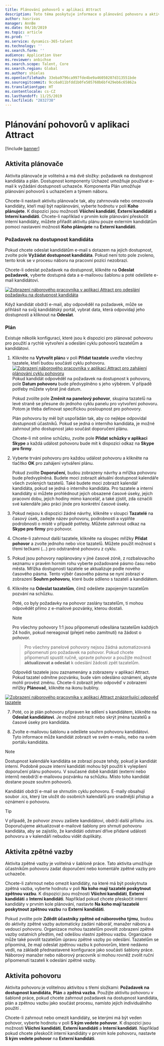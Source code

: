 ```yaml
---
title: Plánování pohovorů v aplikaci Attract
description: Toto téma poskytuje informace o plánování pohovoru a aktivitách zpětné vazby v aplikaci Attract.
author: hasrivas
manager: AnnBe
ms.date: 04/10/2019
ms.topic: article
ms.prod: ''
ms.service: dynamics-365-talent
ms.technology: ''
ms.search.form: ''
audience: Application User
ms.reviewer: anbichse
ms.search.scope: Talent, Core
ms.search.region: Global
ms.author: shielas
ms.openlocfilehash: 33eba9796ca997fde4be9a46050207d313551bde
ms.sourcegitcommit: 9cc6a011bfdd1b0fe505760b6bf429eb6c65862a
ms.translationtype: HT
ms.contentlocale: cs-CZ
ms.lasthandoff: 11/25/2019
ms.locfileid: "2832738"
---
```

# <a name="schedule-interviews-in-attract"></a>Plánování pohovorů v aplikaci Attract

[!include [banner](includes/banner.md)]

## <a name="scheduler-activity"></a>Aktivita plánovače

Aktivita plánovače je volitelná a má dvě složky: požadavek na dostupnost kandidáta a plán. Dostupnost komponenty Uchazeč umožňuje používat e-mail k vyžádání dostupnosti uchazeče. Komponenta Plán umožňuje plánování pohovorů s uchazečem a týmem náboru.

Chcete-li nastavit aktivitu plánovače tak, aby zahrnovala nebo omezovala kandidáty, kteří mají být naplánováni, vyberte hodnotu v poli **Koho plánujete**. K dispozici jsou možnosti **Všichni kandidáti**, **Externí kandidáti** a **Interní kandidáti**. Chcete-li například v prvním kole plánování přeskočit interní kandidáty, můžete přiřadit aktivitu plánu pouze externím kandidátům pomocí nastavení možnosti **Koho plánujete** na **Externí kandidáti**.

### <a name="candidate-availability-request"></a>Požadavek na dostupnost kandidáta

Pokud chcete odeslat kandidátům e-mail s dotazem na jejich dostupnost, zvolte pole **Vyžádat dostupnost kandidáta**. Pokud není toto pole zvoleno, tento krok se v procesu náboru na pracovní pozici nezobrazí.

Chcete-li odeslat požadavek na dostupnost, klikněte na **Odeslat požadavek**, vyberte dostupná data a e-mailovou šablonu a poté odešlete e-mail kandidátovi.

[![Zobrazení náborového pracovníka v aplikaci Attract pro odeslání požadavku na dostupnost kandidáta](./media/scheduler-candidate-request.png)](./media/scheduler-candidate-request.png)

Když kandidát obdrží e-mail, aby odpověděl na požadavek, může se přihlásit na svůj kandidátský portál, vybrat data, která odpovídají jeho dostupnosti a kliknout na **Odeslat**.

### <a name="schedule"></a>Plán
Existuje několik konfigurací, které jsou k dispozici pro plánovač pohovoru pro použití a rychlé vytvoření a odeslání cyklu pohovorů tazatelům a kandidátovi.

1. Klikněte na **Vytvořit plán**a v poli **Přidat tazatele** uveďte všechny tazatele, kteří budou součástí cyklu pohovoru.
[![Zobrazení náborového pracovníka v aplikaci Attract pro zahájení plánování cyklu pohovoru](./media/schedule-start-over.png)](./media/schedule-start-over.png)   
    Pokud kandidát odpověděl na požadavek na dostupnost k pohovoru, pole **Datum pohovoru** bude předvyplněno s jeho výběrem. V případě potřeby můžete vybrat jiné datum.
    
    Pokud zvolíte pole **Změnit na panelový pohovor**, skupina tazatelů na levé straně se přesune do jednoho cyklu panelu pro vytvoření pohovoru. Potom je třeba definovat specifickou posloupnost pro pohovory.
    
    Plán pohovoru by měl být uspořádán tak, aby co nejlépe odpovídal dostupnosti účastníků. Pokud se jedná o interního kandidáta, je možné zahrnout jeho dostupnost jako součást doporučení plánu.
    
    Chcete-li mít online schůzku, zvolte pole **Přidat schůzky v aplikaci Skype** a každá událost pohovoru bude mít k dispozici odkaz na **Skype pro firmy**.

2. Vyberte trvání pohovoru pro každou událost pohovoru a klikněte na tlačítko **OK** pro zahájení vytváření plánu.

    Pokud zvolíte **Doporučení**, budou zobrazeny návrhy a mřížka pohovoru bude předvyplněná. Budete moci zobrazit aktuální dostupnost kalendáře všech zvolených tazatelů. Také budete moci zobrazit kalendář kandidáta, pokud se jedná o interního kandidáta. Pro tazatele a interní kandidáty si můžete prohlédnout jejich obsazené časové úseky, jejich pracovní dobu, jejich hodiny mimo kancelář, a také zjistit, zda označili své kalendáře jako práci jinde pro konkrétní časové úseky. 

3. Pokud nejsou k dispozici žádné návrhy, klikněte v sloupci **Tazatelé** na časový úsek, zadejte název pohovoru, podrobnosti a vyplňte podrobnosti o místě v případě potřeby. Můžete zahrnout odkaz na **Skype pro firmy** pro pohovor.

4. Chcete-li zahrnout další tazatele, klikněte na sloupec mřížky **Přidat pohovor** a zvolte jednoho nebo více tazatelů. Můžete použít možnost s třemi tečkami (...) pro odstraněné pohovoru z cyklu.
    
5. Pokud jsou pohovory naplánovány v jiné časové zóně, z rozbalovacího seznamu v pravém horním rohu vyberte požadované pásmo času nebo města. Mřížka dostupnosti tazatele se aktualizuje podle nového časového pásma. Tento výběr časového pásma se nyní zobrazí v zobrazení **Souhrn pohovoru**, které bude sdíleno s tazateli a kandidátem. 

6. Klikněte na **Odeslat tazatelům**, čímž odešlete zapojeným tazatelům pozvání na schůzku.

    Poté, co byly požadavky na pohovor zaslány tazatelům, ti mohou odpovědět přímo z e-mailové pozvánky, kterou dostali.

    >[!NOTE]
    > Pro všechny pohovory 1:1 jsou připomenutí odesílána tazatelům každých 24 hodin, pokud nereagoval (přejetí nebo zamítnutí) na žádost o pohovor.

    > Pro všechny panelové pohovory nejsou žádná automatizovaná připomenutí pro požadavek na pohovor. Pokud chcete připomenutí spustit ručně, upravte pohovor a použijte možnost **aktualizovat a odeslat** k odeslání žádosti zpět tazatelům.

    Odpovědi tazatele jsou zaznamenány a zobrazeny v aplikaci Attract. Pokud tazatel odmítne pozvánku, bude vám odesláno oznámení, abyste mohli provést změnu. Chcete-li zobrazit jeho odpověď v zobrazení mřížky **Plánovač**, klikněte na ikonu bubliny.

[![Zobrazení náborového pracovníka v aplikaci Attract znázorňující odpověď tazatele](./media/schedule-interviewer-response2.png)](./media/schedule-interviewer-response2.png)

7. Poté, co je plán pohovoru připraven ke sdílení s kandidátem, klikněte na **Odeslat kandidátovi**. Je možné zobrazit nebo skrýt jména tazatelů a časové úseky pro kandidáta.

8. Zvolte e-mailovou šablonu a odešlete souhrn pohovoru kandidátovi. Tyto informace může kandidát zobrazit ve svém e-mailu, nebo na svém portálu kandidáta.
    
>[!NOTE] 
> Dostupnost kalendáře kandidáta se zobrazí pouze tehdy, pokud je kandidát interní. Podobně pouze interní kandidáti mohou být použiti k vylepšení doporučení plánu pohovoru. V současné době kandidáti (externí nebo interní) neobdrží e-mailovou pozvánku na schůzku. Místo toho kandidát dostane pouze souhrn pohovorů.

Kandidáti obdrží e-mail se shrnutím cyklu pohovoru. E-maily obsahují soubor .ics, který lze uložit do osobních kalendářů pro snadnější přístup a oznámení o pohovoru.

>[!TIP] 
> V případě, že pohovor znovu zašlete kandidátovi, obdrží další přílohu .ics. Doporučujeme aktualizovat e-mailové šablony pro shrnutí pohovoru kandidáta, aby se zajistilo, že kandidáti odstraní dříve přidané události pohovoru a v kalendáři nebudou vidět duplikáty. 

## <a name="feedback-activity"></a>Aktivita zpětné vazby

Aktivita zpětné vazby je volitelná v šabloně práce. Tato aktivita umožňuje účastníkům pohovoru zadat doporučení nebo komentáře zpětné vazby pro uchazeče. 

Chcete-li zahrnout nebo omezit kandidáty, na které má být poskytnuta zpětná vazba, vyberte hodnotu v poli **Na koho mají tazatelé poskytnout zpětnou vazbu**.  K dispozici jsou možnosti **Všichni kandidáti**, **Externí kandidáti** a **Interní kandidáti**. Například pokud chcete přeskočit interní kandidáty v prvním kole plánování, nastavte **Na koho mají tazatelé poskytnout zpětnou vazbu** na **Externí kandidáti**.

Pokud zvolíte pole **Zdědit účastníky zpětné od náborového týmu**, budou do aktivity zpětné vazby automaticky zadáni náborář, manažer náboru a vedoucí pohovoru. Organizace mohou tazatelům povolit zobrazení zpětné vazby ostatních předtím, než odešlou vlastní zpětnou vazbu. Organizace může také povolit tazatelům úpravu zpětné vazby po odeslání. Tazatelům se připomíná, že mají odeslat zpětnou vazbu k pohovorům, které nedávno vedli, na základě přednastavené konfigurace jako součásti šablony práce. Náborový manažer nebo náborový pracovník si mohou rovněž zvolit ruční připomenutí tazateli k odeslání zpětné vazby.

## <a name="interview-activity"></a>Aktivita pohovoru

Aktivita pohovoru je volitelnou aktivitou s třemi složkami: **Požadavek na dostupnost kandidáta**, **Plán** a **zpětná vazba**. Použijte aktivitu pohovoru v šabloně práce, pokud chcete zahrnout požadavek na dostupnost kandidáta, plán a zpětnou vazbu jako součást procesu, namísto jejich individuálního použití .

Chcete-li zahrnout nebo omezit kandidáty, se kterými má být veden pohovor, vyberte hodnotu v poli **S kým vedete pohovor**. K dispozici jsou možnosti **Všichni kandidáti**, **Externí kandidáti** a **Interní kandidáti**. Například pokud chcete přeskočit interní kandidáty v prvním kole pohovoru, nastavte **S kým vedete pohovor** na **Externí kandidáti**.
